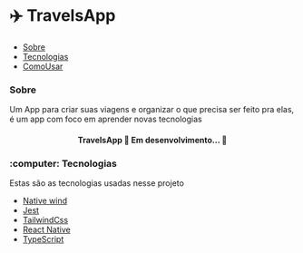# :airplane: TravelsApp 
<!--ts-->
   * [Sobre](#Sobre)
   * [Tecnologias](#Tecnologias)
   * [ComoUsar](#ComoUsar)
<!--te-->
<h3 href="#Sobre" >Sobre</h3>
<p align="start">Um App para criar suas viagens e organizar o que precisa ser feito pra elas, é um app com foco em aprender novas tecnologias</p>
<h4 align="center"> 
	  TravelsApp 🚧 Em desenvolvimento...  🚧
</h4>
<h3 href="#Tecnologias" >:computer: Tecnologias</h3>
<p align="start">Estas são as tecnologias usadas nesse projeto</p>

- [Native wind](https://www.nativewind.dev/)
- [Jest](https://jestjs.io/pt-BR/)
- [TailwindCss](https://tailwindcss.com/)
- [React Native](https://reactnative.dev/)
- [TypeScript](https://www.typescriptlang.org/)

